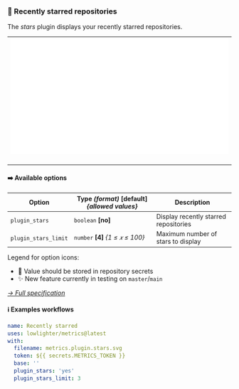 ### 🌟 Recently starred repositories

The *stars* plugin displays your recently starred repositories.

<table>
  <td align="center">
    <img src="https://github.com/lowlighter/lowlighter/blob/master/metrics.plugin.stars.svg">
    <img width="900" height="1" alt="">
  </td>
</table>

#### ➡️ Available options

<!--options-->
| Option | Type *(format)* **[default]** *{allowed values}* | Description |
| ------ | -------------------------------- | ----------- |
| `plugin_stars` | `boolean` **[no]** | Display recently starred repositories |
| `plugin_stars_limit` | `number` **[4]** *{1 ≤ 𝑥 ≤ 100}* | Maximum number of stars to display |


Legend for option icons:
* 🔐 Value should be stored in repository secrets
* ✨ New feature currently in testing on `master`/`main`
<!--/options-->

*[→ Full specification](metadata.yml)*

#### ℹ️ Examples workflows

<!--examples-->
```yaml
name: Recently starred
uses: lowlighter/metrics@latest
with:
  filename: metrics.plugin.stars.svg
  token: ${{ secrets.METRICS_TOKEN }}
  base: ''
  plugin_stars: 'yes'
  plugin_stars_limit: 3

```
<!--/examples-->